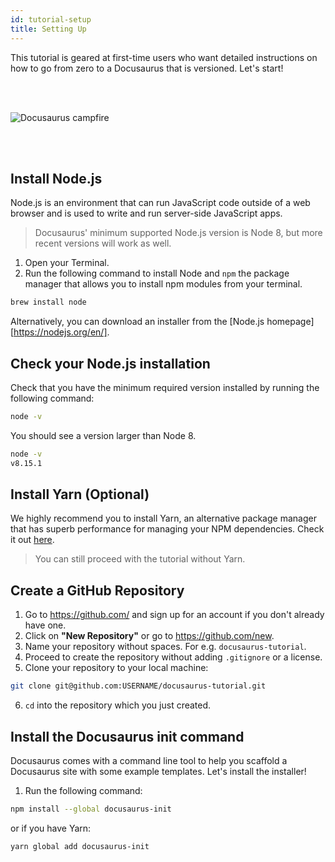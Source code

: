 ```yaml
---
id: tutorial-setup
title: Setting Up
---
```


This tutorial is geared at first-time users who want detailed instructions on how to go from zero to a Docusaurus that is versioned. Let's start!

<img alt="Docusaurus campfire" src="/img/undraw_docusaurus_mountain.svg" style="max-width: 600px; margin: 3rem auto"/>

## Install Node.js

Node.js is an environment that can run JavaScript code outside of a web browser and is used to write and run server-side JavaScript apps.

> Docusaurus' minimum supported Node.js version is Node 8, but more recent versions will work as well.

1. Open your Terminal.
1. Run the following command to install Node and `npm` the package manager that allows you to install npm modules from your terminal.

```sh
brew install node
```

Alternatively, you can download an installer from the [Node.js homepage][https://nodejs.org/en/].

## Check your Node.js installation

Check that you have the minimum required version installed by running the following command:

```sh
node -v
```

You should see a version larger than Node 8.

```sh
node -v
v8.15.1
```

## Install Yarn (Optional)

We highly recommend you to install Yarn, an alternative package manager that has superb performance for managing your NPM dependencies. Check it out [here](https://yarnpkg.com/en/docs/install).

> You can still proceed with the tutorial without Yarn.

## Create a GitHub Repository

1. Go to https://github.com/ and sign up for an account if you don't already have one.
1. Click on **"New Repository"** or go to https://github.com/new.
1. Name your repository without spaces. For e.g. `docusaurus-tutorial`.
1. Proceed to create the repository without adding `.gitignore` or a license.
1. Clone your repository to your local machine:

```sh
git clone git@github.com:USERNAME/docusaurus-tutorial.git
```

6. `cd` into the repository which you just created.

## Install the Docusaurus init command

Docusaurus comes with a command line tool to help you scaffold a Docusaurus site with some example templates. Let's install the installer!

1. Run the following command:

```sh
npm install --global docusaurus-init
```

or if you have Yarn:

```sh
yarn global add docusaurus-init
```

